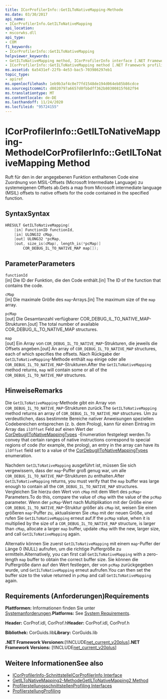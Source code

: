 ```yaml
---
title: ICorProfilerInfo::GetILToNativeMapping-Methode
ms.date: 03/30/2017
api_name:
- ICorProfilerInfo.GetILToNativeMapping
api_location:
- mscorwks.dll
api_type:
- COM
f1_keywords:
- ICorProfilerInfo::GetILToNativeMapping
helpviewer_keywords:
- GetILToNativeMapping method, ICorProfilerInfo interface [.NET Framework profiling]
- ICorProfilerInfo::GetILToNativeMapping method [.NET Framework profiling]
ms.assetid: 6a5431ef-22fb-4e53-bac5-703986297eb1
topic_type:
- apiref
ms.openlocfilehash: 1eb9b3af4c0e77fd1548de194d064eb85b86cdce
ms.sourcegitcommit: d8020797a6657d0fbbdff362b80300815f682f94
ms.translationtype: MT
ms.contentlocale: de-DE
ms.lasthandoff: 11/24/2020
ms.locfileid: "95724155"
---
```

# <a name="icorprofilerinfogetiltonativemapping-method"></a><span data-ttu-id="06220-102">ICorProfilerInfo::GetILToNativeMapping-Methode</span><span class="sxs-lookup"><span data-stu-id="06220-102">ICorProfilerInfo::GetILToNativeMapping Method</span></span>

<span data-ttu-id="06220-103">Ruft für den in der angegebenen Funktion enthaltenen Code eine Zuordnung von MSIL-Offsets (Microsoft Intermediate Language) zu systemeigenen Offsets ab.</span><span class="sxs-lookup"><span data-stu-id="06220-103">Gets a map from Microsoft intermediate language (MSIL) offsets to native offsets for the code contained in the specified function.</span></span>  
  
## <a name="syntax"></a><span data-ttu-id="06220-104">Syntax</span><span class="sxs-lookup"><span data-stu-id="06220-104">Syntax</span></span>  
  
```cpp  
HRESULT GetILToNativeMapping(  
    [in] FunctionID functionId,  
    [in] ULONG32 cMap,  
    [out] ULONG32 *pcMap,  
    [out, size_is(cMap), length_is(*pcMap)]  
        COR_DEBUG_IL_TO_NATIVE_MAP map[]);  
```  
  
## <a name="parameters"></a><span data-ttu-id="06220-105">Parameter</span><span class="sxs-lookup"><span data-stu-id="06220-105">Parameters</span></span>  

 `functionId`  
 <span data-ttu-id="06220-106">[in] Die ID der Funktion, die den Code enthält.</span><span class="sxs-lookup"><span data-stu-id="06220-106">[in] The ID of the function that contains the code.</span></span>  
  
 `cMap`  
 <span data-ttu-id="06220-107">[in] Die maximale Größe des `map`-Arrays.</span><span class="sxs-lookup"><span data-stu-id="06220-107">[in] The maximum size of the `map` array.</span></span>  
  
 `pcMap`  
 <span data-ttu-id="06220-108">[out] Die Gesamtanzahl verfügbarer COR_DEBUG_IL_TO_NATIVE_MAP-Strukturen.</span><span class="sxs-lookup"><span data-stu-id="06220-108">[out] The total number of available COR_DEBUG_IL_TO_NATIVE_MAP structures.</span></span>  
  
 `map`  
 <span data-ttu-id="06220-109">[out] Ein Array von `COR_DEBUG_IL_TO_NATIVE_MAP`-Strukturen, die jeweils die Offsets angeben.</span><span class="sxs-lookup"><span data-stu-id="06220-109">[out] An array of `COR_DEBUG_IL_TO_NATIVE_MAP` structures, each of which specifies the offsets.</span></span> <span data-ttu-id="06220-110">Nach Rückgabe der `GetILToNativeMapping`-Methode enthält `map` einige oder alle `COR_DEBUG_IL_TO_NATIVE_MAP`-Strukturen.</span><span class="sxs-lookup"><span data-stu-id="06220-110">After the `GetILToNativeMapping` method returns, `map` will contain some or all of the `COR_DEBUG_IL_TO_NATIVE_MAP` structures.</span></span>  
  
## <a name="remarks"></a><span data-ttu-id="06220-111">Hinweise</span><span class="sxs-lookup"><span data-stu-id="06220-111">Remarks</span></span>  

 <span data-ttu-id="06220-112">Die `GetILToNativeMapping`-Methode gibt ein Array von `COR_DEBUG_IL_TO_NATIVE_MAP`-Strukturen zurück.</span><span class="sxs-lookup"><span data-stu-id="06220-112">The `GetILToNativeMapping` method returns an array of `COR_DEBUG_IL_TO_NATIVE_MAP` structures.</span></span> <span data-ttu-id="06220-113">Um zu verdeutlichen, dass bestimmte Bereiche nativer Anweisungen speziellen Codebereichen entsprechen (z. b. dem Prolog), kann für einen Eintrag im Array das `ilOffset` Feld auf einen Wert der [CorDebugIlToNativeMappingTypes](../debugging/cordebugiltonativemappingtypes-enumeration.md) -Enumeration festgelegt werden.</span><span class="sxs-lookup"><span data-stu-id="06220-113">To convey that certain ranges of native instructions correspond to special regions of code (for example, the prolog), an entry in the array can have its `ilOffset` field set to a value of the [CorDebugIlToNativeMappingTypes](../debugging/cordebugiltonativemappingtypes-enumeration.md) enumeration.</span></span>  
  
 <span data-ttu-id="06220-114">Nachdem `GetILToNativeMapping` ausgeführt ist, müssen Sie sich vergewissern, dass der `map`-Puffer groß genug war, um alle `COR_DEBUG_IL_TO_NATIVE_MAP`-Strukturen zu enthalten.</span><span class="sxs-lookup"><span data-stu-id="06220-114">After `GetILToNativeMapping` returns, you must verify that the `map` buffer was large enough to contain all the `COR_DEBUG_IL_TO_NATIVE_MAP` structures.</span></span> <span data-ttu-id="06220-115">Vergleichen Sie hierzu den Wert von `cMap` mit dem Wert des `pcMap`-Parameters.</span><span class="sxs-lookup"><span data-stu-id="06220-115">To do this, compare the value of `cMap` with the value of the `pcMap` parameter.</span></span> <span data-ttu-id="06220-116">Wenn der `pcMap`-Wert nach Multiplikation mit der Größe einer `COR_DEBUG_IL_TO_NATIVE_MAP`-Struktur größer als `cMap` ist, weisen Sie einen größeren `map`-Puffer zu, aktualisieren Sie `cMap` mit der neuen Größe, und rufen Sie `GetILToNativeMapping` erneut auf.</span><span class="sxs-lookup"><span data-stu-id="06220-116">If the `pcMap` value, when it is multiplied by the size of a `COR_DEBUG_IL_TO_NATIVE_MAP` structure, is larger than `cMap`, allocate a larger `map` buffer, update `cMap` with the new, larger size, and call `GetILToNativeMapping` again.</span></span>  
  
 <span data-ttu-id="06220-117">Alternativ können Sie zuerst `GetILToNativeMapping` mit einem `map`-Puffer der Länge 0 (NULL) aufrufen, um die richtige Puffergröße zu ermitteln.</span><span class="sxs-lookup"><span data-stu-id="06220-117">Alternatively, you can first call `GetILToNativeMapping` with a zero-length `map` buffer to obtain the correct buffer size.</span></span> <span data-ttu-id="06220-118">Sie können die Puffergröße dann auf den Wert festlegen, der von `pcMap` zurückgegeben wurde, und `GetILToNativeMapping` erneut aufrufen.</span><span class="sxs-lookup"><span data-stu-id="06220-118">You can then set the buffer size to the value returned in `pcMap` and call `GetILToNativeMapping` again.</span></span>  
  
## <a name="requirements"></a><span data-ttu-id="06220-119">Requirements (Anforderungen)</span><span class="sxs-lookup"><span data-stu-id="06220-119">Requirements</span></span>  

 <span data-ttu-id="06220-120">**Plattformen:** Informationen finden Sie unter [Systemanforderungen](../../get-started/system-requirements.md).</span><span class="sxs-lookup"><span data-stu-id="06220-120">**Platforms:** See [System Requirements](../../get-started/system-requirements.md).</span></span>  
  
 <span data-ttu-id="06220-121">**Header:** CorProf.idl, CorProf.h</span><span class="sxs-lookup"><span data-stu-id="06220-121">**Header:** CorProf.idl, CorProf.h</span></span>  
  
 <span data-ttu-id="06220-122">**Bibliothek:** CorGuids.lib</span><span class="sxs-lookup"><span data-stu-id="06220-122">**Library:** CorGuids.lib</span></span>  
  
 <span data-ttu-id="06220-123">**.NET Framework Versionen:**[!INCLUDE[net_current_v20plus](../../../../includes/net-current-v20plus-md.md)]</span><span class="sxs-lookup"><span data-stu-id="06220-123">**.NET Framework Versions:** [!INCLUDE[net_current_v20plus](../../../../includes/net-current-v20plus-md.md)]</span></span>  
  
## <a name="see-also"></a><span data-ttu-id="06220-124">Weitere Informationen</span><span class="sxs-lookup"><span data-stu-id="06220-124">See also</span></span>

- [<span data-ttu-id="06220-125">ICorProfilerInfo-Schnittstelle</span><span class="sxs-lookup"><span data-stu-id="06220-125">ICorProfilerInfo Interface</span></span>](icorprofilerinfo-interface.md)
- [<span data-ttu-id="06220-126">GetILToNativeMapping2-Methode</span><span class="sxs-lookup"><span data-stu-id="06220-126">GetILToNativeMapping2 Method</span></span>](icorprofilerinfo4-getiltonativemapping2-method.md)
- [<span data-ttu-id="06220-127">Profilerstellungsschnittstellen</span><span class="sxs-lookup"><span data-stu-id="06220-127">Profiling Interfaces</span></span>](profiling-interfaces.md)
- [<span data-ttu-id="06220-128">Profilerstellung</span><span class="sxs-lookup"><span data-stu-id="06220-128">Profiling</span></span>](index.md)
